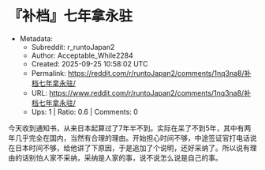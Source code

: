 # 『补档』七年拿永驻

- Metadata:
  - Subreddit: r_runtoJapan2
  - Author: Acceptable_While2284
  - Created: 2025-09-25 10:58:02 UTC
  - Permalink: https://reddit.com/r/runtoJapan2/comments/1nq3na8/补档七年拿永驻/
  - URL: https://www.reddit.com/r/runtoJapan2/comments/1nq3na8/补档七年拿永驻/
  - Ups: 1 | Ratio: 0.6 | Comments: 0


今天收到通知书，从来日本起算过了7年半不到。实际在呆了不到5年，其中有两年几乎完全在国内，当然有合理的理由。开始担心时间不够，中途签证官打电话说在日本时间不够，给他讲了下原因，于是追加了个说明，还好采纳了。所以说有理由的话别怕人家不采纳，采纳是人家的事，说不说怎么说是自己的事。

